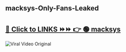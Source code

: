 
 ## macksys-Only-Fans-Leaked

# <h2><a href="https://clipsfans.com/macksys&ref=git">🔗 Click to LINKS ⏩⏩ 👉 🟢 macksys </a></h2>

<a href="https://clipsfans.com/macksys&ref=git" rel="nofollow" data-target="animated-image.originalLink"><img src="https://i.ibb.co.com/xMMVF88/686577567.gif" alt="Viral Video Original" style="max-width: 100%; display: inline-block;" data-target="animated-image.originalImage"></a>
